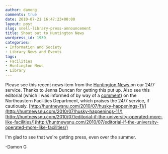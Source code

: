 ```yaml
---
author: damong
comments: true
date: 2010-07-21 16:47:23+00:00
layout: post
slug: snell-library-press-announcement
title: Shout out to Huntington News
wordpress_id: 1939
categories:
- Information and Society
- Library News and Events
tags:
- Facilities
- Huntington News
- Library
---
```


Please see this recent news item from the [Huntington News ](http://huntnewsnu.com/)on our 24/7 service. Thanks to Jenna Duncan for getting this put up.
Also see this editorial (which I was informed of by way of a [comment](http://www.lib.neu.edu/snippets/?p=1828#comments)) on the Northeastern Facilities Department, which praises the 24/7 service, if cautiously.
[http://huntnewsnu.com/2010/07/husky-happenings-11/](http://huntnewsnu.com/2010/07/husky-happenings-11/)
[http://huntnewsnu.com/2010/07/editorial-if-the-university-operated-more-like-facilities/](http://huntnewsnu.com/2010/07/editorial-if-the-university-operated-more-like-facilities/)

I'm glad to see that we're getting press, even over the summer.

-Damon G
